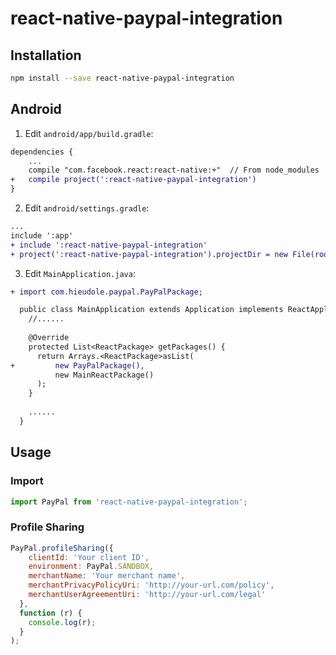 # react-native-paypal-integration

## Installation

``` bash
npm install --save react-native-paypal-integration
```
## Android

1. Edit `android/app/build.gradle`:

```diff
dependencies {
    ...
    compile "com.facebook.react:react-native:+"  // From node_modules
+   compile project(':react-native-paypal-integration')
}
```

2. Edit `android/settings.gradle`:

```diff
...
include ':app'
+ include ':react-native-paypal-integration'
+ project(':react-native-paypal-integration').projectDir = new File(rootProject.projectDir, '../node_modules/react-native-paypal-integration/android')
```

3. Edit `MainApplication.java`:

```diff
+ import com.hieudole.paypal.PayPalPackage;

  public class MainApplication extends Application implements ReactApplication {
    //......
    
    @Override
    protected List<ReactPackage> getPackages() {
      return Arrays.<ReactPackage>asList(
+         new PayPalPackage(),
          new MainReactPackage()
      );
    }
    
    ......
  }
```

## Usage

### Import 

```javascript
import PayPal from 'react-native-paypal-integration';
```
### Profile Sharing

```javascript
PayPal.profileSharing({
    clientId: 'Your client ID',
    environment: PayPal.SANDBOX,
    merchantName: 'Your merchant name',
    merchantPrivacyPolicyUri: 'http://your-url.com/policy',
    merchantUserAgreementUri: 'http://your-url.com/legal'
  }, 
  function (r) {
    console.log(r);
  }
);
```
